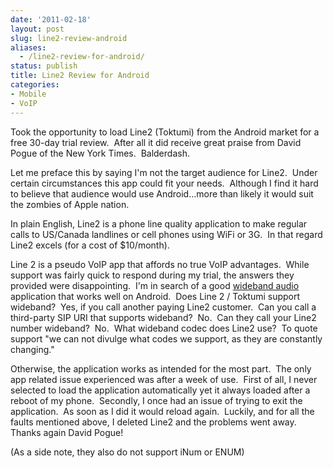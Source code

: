 ```yaml
---
date: '2011-02-18'
layout: post
slug: line2-review-android
aliases:
  - /line2-review-for-android/
status: publish
title: Line2 Review for Android
categories:
- Mobile
- VoIP
---
```


Took the opportunity to load Line2 (Toktumi) from the Android market for a free 30-day trial review.  After all it did receive great praise from David Pogue of the New York Times.  Balderdash.

Let me preface this by saying I'm not the target audience for Line2.  Under certain circumstances this app could fit your needs.  Although I find it hard to believe that audience would use Android...more than likely it would suit the zombies of Apple nation.

In plain English, Line2 is a phone line quality application to make regular calls to US/Canada landlines or cell phones using WiFi or 3G.  In that regard Line2 excels (for a cost of $10/month).

Line 2 is a pseudo VoIP app that affords no true VoIP advantages.  While support was fairly quick to respond during my trial, the answers they provided were disappointing.  I'm in search of a good [wideband audio](http://en.wikipedia.org/wiki/Wideband_Audio) application that works well on Android.  Does Line 2 / Toktumi support wideband?  Yes, if you call another paying Line2 customer.  Can you call a third-party SIP URI that supports wideband?  No.  Can they call your Line2 number wideband?  No.  What wideband codec does Line2 use?  To quote support "we can not divulge what codes we support, as they are constantly changing."

Otherwise, the application works as intended for the most part.  The only app related issue experienced was after a week of use.  First of all, I never selected to load the application automatically yet it always loaded after a reboot of my phone.  Secondly, I once had an issue of trying to exit the application.  As soon as I did it would reload again.  Luckily, and for all the faults mentioned above, I deleted Line2 and the problems went away.  Thanks again David Pogue!

(As a side note, they also do not support iNum or ENUM)
